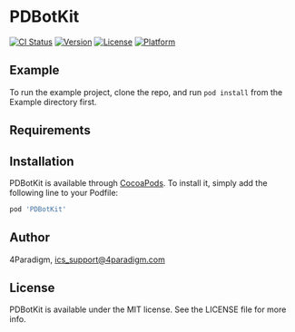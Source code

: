 # PDBotKit

[![CI Status](https://img.shields.io/travis/wuyifan/PDBotKit.svg?style=flat)](https://travis-ci.org/wuyifan/PDBotKit)
[![Version](https://img.shields.io/cocoapods/v/PDBotKit.svg?style=flat)](https://cocoapods.org/pods/PDBotKit)
[![License](https://img.shields.io/cocoapods/l/PDBotKit.svg?style=flat)](https://cocoapods.org/pods/PDBotKit)
[![Platform](https://img.shields.io/cocoapods/p/PDBotKit.svg?style=flat)](https://cocoapods.org/pods/PDBotKit)

## Example

To run the example project, clone the repo, and run `pod install` from the Example directory first.

## Requirements

## Installation

PDBotKit is available through [CocoaPods](https://cocoapods.org). To install
it, simply add the following line to your Podfile:

```ruby
pod 'PDBotKit'
```

## Author

4Paradigm, ics_support@4paradigm.com

## License

PDBotKit is available under the MIT license. See the LICENSE file for more info.
